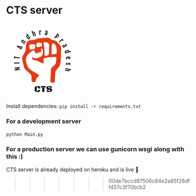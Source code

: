# CTS server

![CTS](48f12fd2-225f-4f28-bee3-56332f2b6fc6_200x200.png)



Install dependencies:
`pip install -r requirements.txt`

### For a development server
`python Main.py`

### For a production server we can use gunicorn wsgi along with this :)

CTS server is already deployed on heroku and is live 🎉
>>>>>>> 00de7bccd97506c84e2a85f26dff457c3f70bcb2
